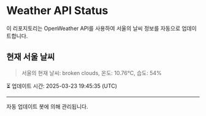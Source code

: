 
# Weather API Status

이 리포지토리는 OpenWeather API를 사용하여 서울의 날씨 정보를 자동으로 업데이트합니다.

## 현재 서울 날씨
> 서울의 현재 날씨: broken clouds, 온도: 10.76°C, 습도: 54%

⏳ 업데이트 시간: 2025-03-23 19:45:35 (UTC)

---
자동 업데이트 봇에 의해 관리됩니다.
